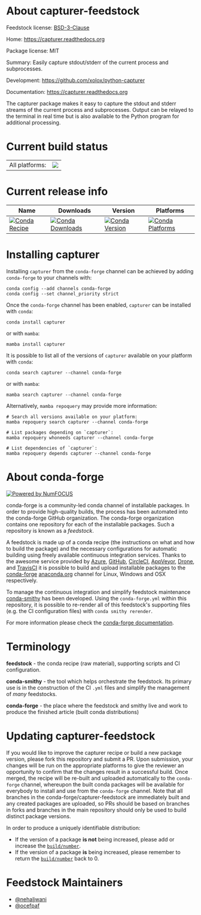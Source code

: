About capturer-feedstock
========================

Feedstock license: [BSD-3-Clause](https://github.com/conda-forge/capturer-feedstock/blob/main/LICENSE.txt)

Home: https://capturer.readthedocs.org

Package license: MIT

Summary: Easily capture stdout/stderr of the current process and subprocesses.

Development: https://github.com/xolox/python-capturer

Documentation: https://capturer.readthedocs.org

The capturer package makes it easy to capture the stdout and stderr streams
of the current process and subprocesses. Output can be relayed to the terminal
in real time but is also available to the Python program for additional
processing.


Current build status
====================


<table><tr><td>All platforms:</td>
    <td>
      <a href="https://dev.azure.com/conda-forge/feedstock-builds/_build/latest?definitionId=123&branchName=main">
        <img src="https://dev.azure.com/conda-forge/feedstock-builds/_apis/build/status/capturer-feedstock?branchName=main">
      </a>
    </td>
  </tr>
</table>

Current release info
====================

| Name | Downloads | Version | Platforms |
| --- | --- | --- | --- |
| [![Conda Recipe](https://img.shields.io/badge/recipe-capturer-green.svg)](https://anaconda.org/conda-forge/capturer) | [![Conda Downloads](https://img.shields.io/conda/dn/conda-forge/capturer.svg)](https://anaconda.org/conda-forge/capturer) | [![Conda Version](https://img.shields.io/conda/vn/conda-forge/capturer.svg)](https://anaconda.org/conda-forge/capturer) | [![Conda Platforms](https://img.shields.io/conda/pn/conda-forge/capturer.svg)](https://anaconda.org/conda-forge/capturer) |

Installing capturer
===================

Installing `capturer` from the `conda-forge` channel can be achieved by adding `conda-forge` to your channels with:

```
conda config --add channels conda-forge
conda config --set channel_priority strict
```

Once the `conda-forge` channel has been enabled, `capturer` can be installed with `conda`:

```
conda install capturer
```

or with `mamba`:

```
mamba install capturer
```

It is possible to list all of the versions of `capturer` available on your platform with `conda`:

```
conda search capturer --channel conda-forge
```

or with `mamba`:

```
mamba search capturer --channel conda-forge
```

Alternatively, `mamba repoquery` may provide more information:

```
# Search all versions available on your platform:
mamba repoquery search capturer --channel conda-forge

# List packages depending on `capturer`:
mamba repoquery whoneeds capturer --channel conda-forge

# List dependencies of `capturer`:
mamba repoquery depends capturer --channel conda-forge
```


About conda-forge
=================

[![Powered by
NumFOCUS](https://img.shields.io/badge/powered%20by-NumFOCUS-orange.svg?style=flat&colorA=E1523D&colorB=007D8A)](https://numfocus.org)

conda-forge is a community-led conda channel of installable packages.
In order to provide high-quality builds, the process has been automated into the
conda-forge GitHub organization. The conda-forge organization contains one repository
for each of the installable packages. Such a repository is known as a *feedstock*.

A feedstock is made up of a conda recipe (the instructions on what and how to build
the package) and the necessary configurations for automatic building using freely
available continuous integration services. Thanks to the awesome service provided by
[Azure](https://azure.microsoft.com/en-us/services/devops/), [GitHub](https://github.com/),
[CircleCI](https://circleci.com/), [AppVeyor](https://www.appveyor.com/),
[Drone](https://cloud.drone.io/welcome), and [TravisCI](https://travis-ci.com/)
it is possible to build and upload installable packages to the
[conda-forge](https://anaconda.org/conda-forge) [anaconda.org](https://anaconda.org/)
channel for Linux, Windows and OSX respectively.

To manage the continuous integration and simplify feedstock maintenance
[conda-smithy](https://github.com/conda-forge/conda-smithy) has been developed.
Using the ``conda-forge.yml`` within this repository, it is possible to re-render all of
this feedstock's supporting files (e.g. the CI configuration files) with ``conda smithy rerender``.

For more information please check the [conda-forge documentation](https://conda-forge.org/docs/).

Terminology
===========

**feedstock** - the conda recipe (raw material), supporting scripts and CI configuration.

**conda-smithy** - the tool which helps orchestrate the feedstock.
                   Its primary use is in the construction of the CI ``.yml`` files
                   and simplify the management of *many* feedstocks.

**conda-forge** - the place where the feedstock and smithy live and work to
                  produce the finished article (built conda distributions)


Updating capturer-feedstock
===========================

If you would like to improve the capturer recipe or build a new
package version, please fork this repository and submit a PR. Upon submission,
your changes will be run on the appropriate platforms to give the reviewer an
opportunity to confirm that the changes result in a successful build. Once
merged, the recipe will be re-built and uploaded automatically to the
`conda-forge` channel, whereupon the built conda packages will be available for
everybody to install and use from the `conda-forge` channel.
Note that all branches in the conda-forge/capturer-feedstock are
immediately built and any created packages are uploaded, so PRs should be based
on branches in forks and branches in the main repository should only be used to
build distinct package versions.

In order to produce a uniquely identifiable distribution:
 * If the version of a package **is not** being increased, please add or increase
   the [``build/number``](https://docs.conda.io/projects/conda-build/en/latest/resources/define-metadata.html#build-number-and-string).
 * If the version of a package **is** being increased, please remember to return
   the [``build/number``](https://docs.conda.io/projects/conda-build/en/latest/resources/define-metadata.html#build-number-and-string)
   back to 0.

Feedstock Maintainers
=====================

* [@nehaljwani](https://github.com/nehaljwani/)
* [@ocefpaf](https://github.com/ocefpaf/)


